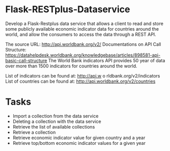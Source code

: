 # Flask-RESTplus-Dataservice
Develop a Flask-Restplus data service that allows a client to read and store some publicly available economic indicator data for countries around the world, and allow the consumers to access the data through a REST API.

The source URL: http://api.worldbank.org/v2/
Documentations on API Call Structure:
https://datahelpdesk.worldbank.org/knowledgebase/articles/898581-api-basic-call-structure
The World Bank indicators API provides 50 year of data over more than 1500 indicators for countries around the world.

List of indicators can be found at: http://api.w o rldbank.org/v2/indicators
List of countries can be found at: http://api.worldbank.org/v2/countries

# Tasks
- Import a collection from the data service
- Deleting a collection with the data service
- Retrieve the list of available collections
- Retrieve a collection
- Retrieve economic indicator value for given country and a year
- Retrieve top/bottom economic indicator values for a given year
